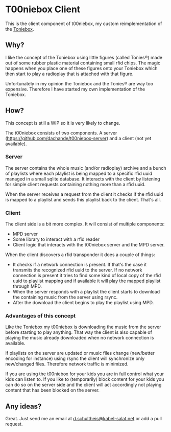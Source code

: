 # T00niebox Client

This is the client component of t00niebox, my custom reimplementation of the [Toniebox](https://tonies.de/).

## Why?

I like the concept of the Toniebox using little figures (called Tonies&reg;) made out of some rubber plastic material containing small rfid chips. The magic happens when you place one of these figures onto your Toniebox which then start to play a radioplay that is attached with that figure.

Unfortunately in my opinion the Toniebox and the Tonies&reg; are way too expensive. Therefore I have started my own implementation of the Toniebox.

## How?

This concept is still a WIP so it is very likely to change.

The t00niebox consists of two components. A server (https://github.com/dachande/t00niebox-server) and a client (not yet available).

### Server

The server contains the whole music (and/or radioplay) archive and a bunch of playlists where each playlist is being mapped to a specific rfid uuid managed in a small sqlite database. It interacts with the client by listening for simple client requests containing nothing more than a rfid uuid.

When the server receives a request from the client it checks if the rfid uuid is mapped to a playlist and sends this playlist back to the client. That's all.

### Client

The client side is a bit more complex. It will consist of multiple components:

* MPD server
* Some library to interact with a rfid reader
* Client logic that interacts with the t00niebox server and the MPD server.

When the client discovers a rfid transponder it does a couple of things:

* It checks if a network connection is present. If that's the case it transmits the recognized rfid uuid to the server. If no network connection is present it tries to find some kind of local copy of the rfid uuid to playlist mapping and if available it will play the mapped playlist through MPD.
* When the server responds with a playlist the client starts to download the containing music from the server using rsync.
* After the download the client begins to play the playlist using MPD.

### Advantages of this concept

Like the Toniebox my t00niebox is downloading the music from the server before starting to play anything. That way the client is also capable of playing the music already downloaded when no network connection is available.

If playlists on the server are updated or music files change (new/better encoding for instance) using rsync the client will synchronize only new/changed files. Therefore network traffic is minimized.

If you are using the t00niebox for your kids you are in full control what your kids can listen to. If you like to (temporarily) block content for your kids you can do so on the server side and the client will act accordingly not playing content that has been blocked on the server.

## Any ideas?

Great. Just send me an email at [d.schultheis@kabel-salat.net](d.schultheis@kabel-salat.net) or add a pull request.
